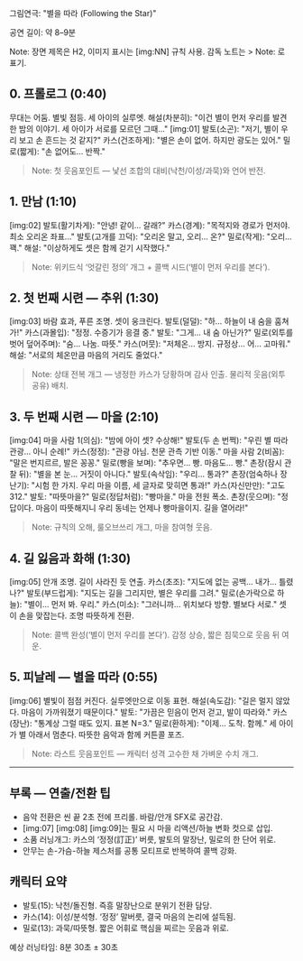 그림연극: "별을 따라 (Following the Star)"

공연 길이: 약 8–9분

Note: 장면 제목은 H2, 이미지 표시는 [img:NN] 규칙 사용. 감독 노트는 > Note: 로 표기.

## 0. 프롤로그 (0:40)
무대는 어둠. 별빛 점등. 세 아이의 실루엣.
해설(차분히): "이건 별이 먼저 우리를 발견한 밤의 이야기. 세 아이가 서로를 모르던 그때…"
[img:01]
발토(소곤): "저기, 별이 우리 보고 손 흔드는 것 같지?"
카스(건조하게): "별은 손이 없어. 하지만 광도는 있어."
밀로(짧게): "손 없어도… 반짝."
> Note: 첫 웃음포인트 — 낯선 조합의 대비(낙천/이성/과묵)와 언어 반전.

## 1. 만남 (1:10)
[img:02]
발토(활기차게): "안녕! 같이… 갈래?"
카스(경계): "목적지와 경로가 먼저야. 최소 오리온 좌표…"
발토(고개를 끄덕): "오리온 말고, 오리… 온?"
밀로(작게): "오리… 꽥."
해설: "이상하게도 셋은 함께 걷기 시작했다."
> Note: 위키드식 ‘엇갈린 정의’ 개그 + 콜백 시드(‘별이 먼저 우리를 본다’).

## 2. 첫 번째 시련 — 추위 (1:30)
[img:03]
바람 효과, 푸른 조명. 셋이 웅크린다.
발토(덜덜): "하… 하늘이 내 숨을 훔쳐 가!"
카스(과몰입): "정정. 수증기가 응결 중."
발토: "그게… 내 숨 아닌가?"
밀로(외투를 벗어 덮어주며): "숨… 나눔. 따뜻."
카스(머뭇): "저체온… 방지. 규정상… 어… 고마워."
해설: "서로의 체온만큼 마음의 거리도 줄었다."
> Note: 상태 전복 개그 — 냉정한 카스가 당황하며 감사 인출. 물리적 웃음(외투 공유) 배치.

## 3. 두 번째 시련 — 마을 (2:10)
[img:04]
마을 사람 1(의심): "밤에 아이 셋? 수상해!"
발토(두 손 번쩍): "우린 별 따라 관광… 아니 순례!"
카스(정정): "관광 아님. 천문 관측 기반 이동."
마을 사람 2(비꼼): "말은 번지르르, 발은 꽁꽁."
밀로(빵을 보며): "추우면… 빵. 마음도… 빵."
촌장(잠시 관찰 뒤): "별을 본 눈… 거짓이 아니다."
발토(속삭임): "우리… 통과?"
촌장(엄숙하나 장난기): "시험 한 가지. 우리 마을 이름, 세 글자로 맞히면 통과!"
카스(자신만만): "고도 312."
발토: "따뜻마을?"
밀로(정답처럼): "빵마을."
마을 전원 폭소.
촌장(웃으며): "정답이다. 마음이 따뜻해지니 우리 동네는 언제나 빵마을이지. 길을 열어라!"
> Note: 규칙의 오해, 룰오브쓰리 개그, 마을 참여형 웃음.

## 4. 길 잃음과 화해 (1:30)
[img:05]
안개 조명. 길이 사라진 듯 연출.
카스(초조): "지도에 없는 공백… 내가… 틀렸나?"
발토(부드럽게): "지도는 길을 그리지만, 별은 우리를 그려."
밀로(손가락으로 하늘): "별이… 먼저 봐. 우리."
카스(미소): "그러니까… 위치보다 방향. 별보다 서로."
셋이 손을 맞잡는다. 조명 따뜻하게 전환.
> Note: 콜백 완성(‘별이 먼저 우리를 본다’). 감정 상승, 짧은 침묵으로 웃음 뒤 여운.

## 5. 피날레 — 별을 따라 (0:55)
[img:06]
별빛이 점점 커진다. 실루엣만으로 이동 표현.
해설(속도감): "길은 멀지 않았다. 마음이 가까워졌기 때문이다."
발토: "가끔은 믿음이 먼저 걷고, 발이 따라와."
카스(장난): "통계상 그럴 때도 있지. 표본 N=3."
밀로(환하게): "이제… 도착. 함께."
세 아이가 별 아래서 멈춘다. 따뜻한 음악과 함께 커튼콜 포즈.
> Note: 라스트 웃음포인트 — 캐릭터 성격 고수한 채 가벼운 수치 개그.

---

## 부록 — 연출/전환 팁
- 음악 전환은 씬 끝 2초 전에 프리롤. 바람/안개 SFX로 공간감.
- [img:07] [img:08] [img:09]는 필요 시 마을 리액션/하늘 변화 컷으로 삽입.
- 소품 러닝개그: 카스의 ‘정정(訂正)’ 버릇, 발토의 말장난, 밀로의 한 단어 위로.
- 안무는 손-가슴-하늘 제스처를 공통 모티프로 반복하여 콜백 강화.

## 캐릭터 요약
- 발토(15): 낙천/돌진형. 즉흥 말장난으로 분위기 전환 담당.
- 카스(14): 이성/분석형. ‘정정’ 말버릇, 결국 마음의 논리에 설득됨.
- 밀로(13): 과묵/따뜻형. 짧은 어휘로 핵심을 찌르는 웃음과 위로.

예상 러닝타임: 8분 30초 ± 30초
